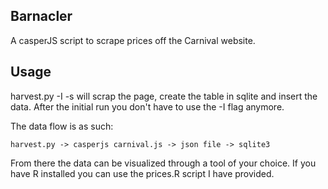 ## Barnacler ##
 A casperJS script to scrape prices off the Carnival website.

## Usage ##

harvest.py -I -s will scrap the page, create the table in sqlite and insert the data. After the initial run you don't have to use the -I flag anymore.

The data flow is as such: 

``harvest.py -> casperjs carnival.js -> json file -> sqlite3``

From there the data can be visualized through a tool of your choice. If you have R installed you can use the prices.R script
I have provided. 


